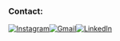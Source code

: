 
### Contact:
[![Instagram](https://img.shields.io/badge/Instagram-2C3E50?style=for-the-badge&logo=instagram&logoColor=white)](https://www.instagram.com/luivrz/)[![Gmail](https://img.shields.io/badge/Gmail-2C3E50?style=for-the-badge&logo=gmail&logoColor=white)](mailto:luiz.wardo@gmail.com)[![LinkedIn](https://img.shields.io/badge/LinkedIn-2C3E50?style=for-the-badge&logo=linkedin&logoColor=white)](https://www.linkedin.com/in/luizwardo/)
